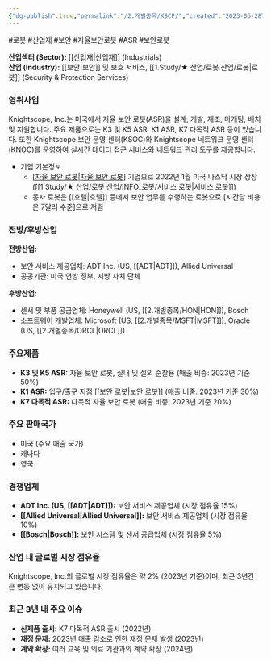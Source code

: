 ```yaml
---
{"dg-publish":true,"permalink":"/2.개별종목/KSCP/","created":"2023-06-28T12:17:43.173+09:00","updated":"2025-07-29T21:37:04.819+09:00"}
---
```


#로봇 #산업재 #보안 #자율보안로봇 #ASR #보안로봇

**산업섹터 (Sector):** [[산업재\|산업재]] (Industrials)  
**산업 (Industry):** [[보안\|보안]] 및 보호 서비스, [[1.Study/★ 산업/로봇 산업/로봇\|로봇]] (Security & Protection Services)

### 영위사업

Knightscope, Inc.는 미국에서 자율 보안 로봇(ASR)을 설계, 개발, 제조, 마케팅, 배치 및 지원합니다. 주요 제품으로는 K3 및 K5 ASR, K1 ASR, K7 다목적 ASR 등이 있습니다. 또한 Knightscope 보안 운영 센터(KSOC)와 Knightscope 네트워크 운영 센터(KNOC)를 운영하여 실시간 데이터 접근 서비스와 네트워크 관리 도구를 제공합니다.

- 기업 기본정보
	- [[자율 보안 로봇\|자율 보안 로봇]]([[ASR\|ASR]]) 기업으로 2022년 1월 미국 나스닥 시장 상장([[1.Study/★ 산업/로봇 산업/INFO_로봇/서비스 로봇\|서비스 로봇]])
	- 동사 로봇은 [[호텔\|호텔]] 등에서 보안 업무를 수행하는 로봇으로 [시간당 비용은 7달러 수준]으로 저렴


### 전방/후방산업

**전방산업:**

- 보안 서비스 제공업체: ADT Inc. (US, [[ADT\|ADT]]), Allied Universal
- 공공기관: 미국 연방 정부, 지방 자치 단체

**후방산업:**

- 센서 및 부품 공급업체: Honeywell (US, [[2.개별종목/HON\|HON]]), Bosch
- 소프트웨어 개발업체: Microsoft (US, [[2.개별종목/MSFT\|MSFT]]), Oracle (US, [[2.개별종목/ORCL\|ORCL]])

### 주요제품

- **K3 및 K5 ASR:** 자율 보안 로봇, 실내 및 실외 순찰용 (매출 비중: 2023년 기준 50%)
- **K1 ASR:** 입구/출구 지점 [[보안 로봇\|보안 로봇]] (매출 비중: 2023년 기준 30%)
- **K7 다목적 ASR:** 다목적 자율 보안 로봇 (매출 비중: 2023년 기준 20%)

### 주요 판매국가

- 미국 (주요 매출 국가)
- 캐나다
- 영국

### 경쟁업체

- **ADT Inc. (US, [[ADT\|ADT]]):** 보안 서비스 제공업체 (시장 점유율 15%)
- **[[Allied Universal\|Allied Universal]]:** 보안 서비스 제공업체 (시장 점유율 10%)
- **[[Bosch\|Bosch]]:** 보안 시스템 및 센서 공급업체 (시장 점유율 5%)

### 산업 내 글로벌 시장 점유율

Knightscope, Inc.의 글로벌 시장 점유율은 약 2% (2023년 기준)이며, 최근 3년간 큰 변동 없이 유지되고 있습니다.

### 최근 3년 내 주요 이슈

- **신제품 출시:** K7 다목적 ASR 출시 (2022년)
- **재정 문제:** 2023년 매출 감소로 인한 재정 문제 발생 (2023년)
- **계약 확장:** 여러 교육 및 의료 기관과의 계약 확장 (2024년)